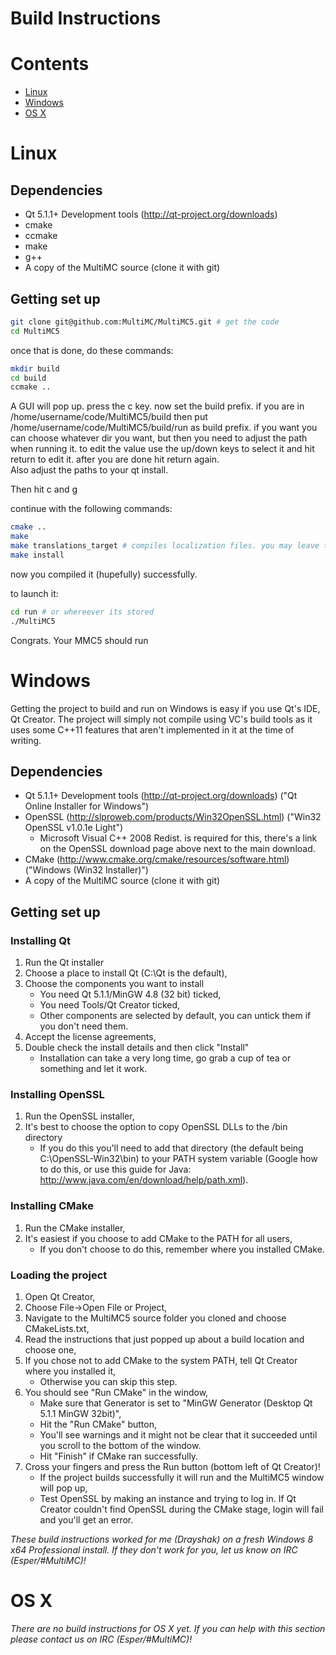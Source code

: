 Build Instructions
==================

# Contents
* [Linux](#linux)
* [Windows](#windows)
* [OS X](#os-x)

# Linux

## Dependencies

* Qt 5.1.1+ Development tools (http://qt-project.org/downloads)
* cmake
* ccmake
* make
* g++
* A copy of the MultiMC source (clone it with git)

## Getting set up

```bash
git clone git@github.com:MultiMC/MultiMC5.git # get the code
cd MultiMC5
```

once that is done, do these commands:

```bash
mkdir build
cd build
ccmake ..
```

A GUI will pop up. press the c key. now set the build prefix. if you are in /home/username/code/MultiMC5/build then put /home/username/code/MultiMC5/build/run as build prefix. if you want you can choose whatever dir you want, but then you need to adjust the path when running it. to edit the value use the up/down keys to select it and hit return to edit it. after you are done hit return again.  
Also adjust the paths to your qt install.

Then hit c and g

continue with the following commands:

```bash
cmake ..
make
make translations_target # compiles localization files. you may leave this out if your language is english
make install
```
now you compiled it (hupefully) successfully.

to launch it:

```bash
cd run # or whereever its stored
./MultiMC5
```

Congrats. Your MMC5 should run

# Windows

Getting the project to build and run on Windows is easy if you use Qt's IDE, Qt Creator. The project will simply not compile using VC's build tools as it uses some C++11 features that aren't implemented in it at the time of writing.

## Dependencies
* Qt 5.1.1+ Development tools (http://qt-project.org/downloads) ("Qt Online Installer for Windows")
* OpenSSL (http://slproweb.com/products/Win32OpenSSL.html) ("Win32 OpenSSL v1.0.1e Light")
    - Microsoft Visual C++ 2008 Redist. is required for this, there's a link on the OpenSSL download page above next to the main download.
* CMake (http://www.cmake.org/cmake/resources/software.html) ("Windows (Win32 Installer)")
* A copy of the MultiMC source (clone it with git)

## Getting set up

### Installing Qt
1. Run the Qt installer
2. Choose a place to install Qt (C:\Qt is the default),
3. Choose the components you want to install
    - You need Qt 5.1.1/MinGW 4.8 (32 bit) ticked,
    - You need Tools/Qt Creator ticked,
    - Other components are selected by default, you can untick them if you don't need them.
4. Accept the license agreements,
5. Double check the install details and then click "Install"
    - Installation can take a very long time, go grab a cup of tea or something and let it work.

### Installing OpenSSL
1. Run the OpenSSL installer,
2. It's best to choose the option to copy OpenSSL DLLs to the /bin directory
    - If you do this you'll need to add that directory (the default being C:\OpenSSL-Win32\bin) to your PATH system variable (Google how to do this, or use this guide for Java: http://www.java.com/en/download/help/path.xml).

### Installing CMake
1. Run the CMake installer,
2. It's easiest if you choose to add CMake to the PATH for all users,
    - If you don't choose to do this, remember where you installed CMake.

### Loading the project
1. Open Qt Creator,
2. Choose File->Open File or Project,
3. Navigate to the MultiMC5 source folder you cloned and choose CMakeLists.txt,
4. Read the instructions that just popped up about a build location and choose one,
5. If you chose not to add CMake to the system PATH, tell Qt Creator where you installed it,
    - Otherwise you can skip this step.
6. You should see "Run CMake" in the window,
    - Make sure that Generator is set to "MinGW Generator (Desktop Qt 5.1.1 MinGW 32bit)",
    - Hit the "Run CMake" button,
    - You'll see warnings and it might not be clear that it succeeded until you scroll to the bottom of the window.
    - Hit "Finish" if CMake ran successfully.
7. Cross your fingers and press the Run button (bottom left of Qt Creator)!
    - If the project builds successfully it will run and the MultiMC5 window will pop up,
    - Test OpenSSL by making an instance and trying to log in. If Qt Creator couldn't find OpenSSL during the CMake stage, login will fail and you'll get an error.

*These build instructions worked for me (Drayshak) on a fresh Windows 8 x64 Professional install. If they don't work for you, let us know on IRC (Esper/#MultiMC)!*

# OS X

*There are no build instructions for OS X yet. If you can help with this section please contact us on IRC (Esper/#MultiMC)!*
